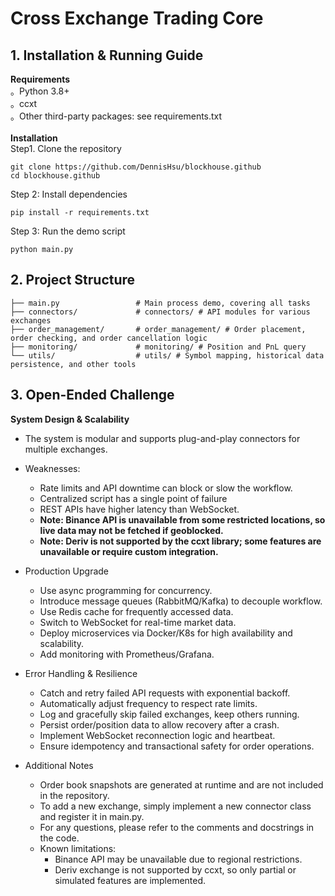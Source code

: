 **Cross Exchange Trading Core**
=
**1. Installation & Running Guide**
--
**Requirements**  
。Python 3.8+  
。ccxt  
。Other third-party packages: see requirements.txt  
<br>
**Installation**    
Step1. Clone the repository
```
git clone https://github.com/DennisHsu/blockhouse.github   
cd blockhouse.github  
```
Step 2: Install dependencies 
```
pip install -r requirements.txt
```   
Step 3: Run the demo script 
```
python main.py
```
**2. Project Structure**
--
```
├── main.py                 # Main process demo, covering all tasks
├── connectors/             # connectors/ # API modules for various exchanges
├── order_management/       # order_management/ # Order placement, order checking, and order cancellation logic
├── monitoring/             # monitoring/ # Position and PnL query
└── utils/                  # utils/ # Symbol mapping, historical data persistence, and other tools
```

**3. Open-Ended Challenge**
--
**System Design & Scalability**  
* The system is modular and supports plug-and-play connectors for multiple exchanges.

* Weaknesses:
  * Rate limits and API downtime can block or slow the workflow.
  * Centralized script has a single point of failure
  * REST APIs have higher latency than WebSocket.
  * **Note: Binance API is unavailable from some restricted locations, so live data may not be fetched if geoblocked.**
  * **Note: Deriv is not supported by the ccxt library; some features are unavailable or require custom integration.**
* Production Upgrade
  * Use async programming for concurrency.
  * Introduce message queues (RabbitMQ/Kafka) to decouple workflow.
  * Use Redis cache for frequently accessed data.
  * Switch to WebSocket for real-time market data.
  * Deploy microservices via Docker/K8s for high availability and scalability.
  * Add monitoring with Prometheus/Grafana.
 * Error Handling & Resilience
   * Catch and retry failed API requests with exponential backoff.
   * Automatically adjust frequency to respect rate limits.
   * Log and gracefully skip failed exchanges, keep others running.
   * Persist order/position data to allow recovery after a crash.
   * Implement WebSocket reconnection logic and heartbeat.
   * Ensure idempotency and transactional safety for order operations.
* Additional Notes
  * Order book snapshots are generated at runtime and are not included in the repository.
  * To add a new exchange, simply implement a new connector class and register it in main.py.
  * For any questions, please refer to the comments and docstrings in the code.
  * Known limitations:
     * Binance API may be unavailable due to regional restrictions.
     * Deriv exchange is not supported by ccxt, so only partial or simulated features are implemented.




